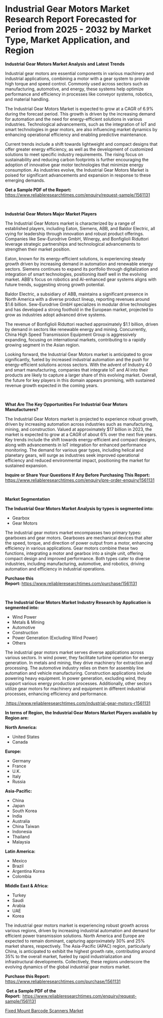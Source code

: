 <p><h1>Industrial Gear Motors Market Research Report Forecasted for Period from 2025 -  2032 by Market Type, Market Application, and Region</h1></p><p><strong>Industrial Gear Motors Market Analysis and Latest Trends</strong></p>
<p><p>Industrial gear motors are essential components in various machinery and industrial applications, combining a motor with a gear system to provide high torque and speed control. Commonly used across sectors such as manufacturing, automotive, and energy, these systems help optimize performance and efficiency in processes like conveyor systems, robotics, and material handling.</p><p>The Industrial Gear Motors Market is expected to grow at a CAGR of 6.9% during the forecast period. This growth is driven by the increasing demand for automation and the need for energy-efficient solutions in various industries. Technological advancements, such as the integration of IoT and smart technologies in gear motors, are also influencing market dynamics by enhancing operational efficiency and enabling predictive maintenance.</p><p>Current trends include a shift towards lightweight and compact designs that offer greater energy efficiency, as well as the development of customized solutions to meet specific industry requirements. The rising focus on sustainability and reducing carbon footprints is further encouraging the adoption of innovative gear motor technologies that minimize energy consumption. As industries evolve, the Industrial Gear Motors Market is poised for significant advancements and expansion in response to these emerging demands.</p></p>
<p><strong>Get a Sample PDF of the Report:&nbsp;</strong> <a href="https://www.reliableresearchtimes.com/enquiry/request-sample/1561131?utm_campaign=2271&utm_medium=2&utm_source=Github&utm_content=ia&utm_term=16022025&utm_id=industrial-gear-motors">https://www.reliableresearchtimes.com/enquiry/request-sample/1561131</a></p>
<p>&nbsp;</p>
<p><strong>Industrial Gear Motors Major Market Players</strong></p>
<p><p>The Industrial Gear Motors market is characterized by a range of established players, including Eaton, Siemens, ABB, and Baldor Electric, all vying for leadership through innovation and robust product offerings. Companies like Sew-Eurodrive GmbH, Winergy, and Bonfiglioli Riduttori leverage strategic partnerships and technological advancements to strengthen their market position. </p><p>Eaton, known for its energy-efficient solutions, is experiencing steady growth driven by increasing demand in automation and renewable energy sectors. Siemens continues to expand its portfolio through digitalization and integration of smart technologies, positioning itself well in the evolving market. ABB's focus on robotics and AI-enhanced gear systems aligns with future trends, suggesting strong growth potential.</p><p>Baldor Electric, a subsidiary of ABB, maintains a significant presence in North America with a diverse product lineup, reporting revenues around $1.6 billion. Sew-Eurodrive GmbH specializes in modular drive technologies and has developed a strong foothold in the European market, projected to grow as industries adopt advanced drive systems.</p><p>The revenue of Bonfiglioli Riduttori reached approximately $1.1 billion, driven by demand in sectors like renewable energy and mining. Concurrently, China High Speed Transmission Equipment Group is aggressively expanding, focusing on international markets, contributing to a rapidly growing segment in the Asian region.</p><p>Looking forward, the Industrial Gear Motors market is anticipated to grow significantly, fueled by increased industrial automation and the push for energy-efficient solutions across sectors. With the advent of Industry 4.0 and smart manufacturing, companies that integrate IoT and AI into their products are likely to capture a larger share of this evolving market. Overall, the future for key players in this domain appears promising, with sustained revenue growth expected in the coming years.</p></p>
<p>&nbsp;</p>
<p><strong>What Are The Key Opportunities For Industrial Gear Motors Manufacturers?</strong></p>
<p><p>The Industrial Gear Motors market is projected to experience robust growth, driven by increasing automation across industries such as manufacturing, mining, and construction. Valued at approximately $17 billion in 2023, the market is expected to grow at a CAGR of about 6% over the next five years. Key trends include the shift towards energy-efficient and compact designs, along with advancements in IoT integration for enhanced performance monitoring. The demand for various gear types, including helical and planetary gears, will surge as industries seek improved operational efficiency and reduced environmental impact, positioning the market for sustained expansion.</p></p>
<p><strong>Inquire or Share Your Questions If Any Before Purchasing This Report:</strong> <a href="https://www.reliableresearchtimes.com/enquiry/pre-order-enquiry/1561131?utm_campaign=2271&utm_medium=2&utm_source=Github&utm_content=ia&utm_term=16022025&utm_id=industrial-gear-motors">https://www.reliableresearchtimes.com/enquiry/pre-order-enquiry/1561131</a></p>
<p>&nbsp;</p>
<p><strong>Market Segmentation</strong></p>
<p><strong>The Industrial Gear Motors Market Analysis by types is segmented into:</strong></p>
<p><ul><li>Gearbox</li><li>Gear Motors</li></ul></p>
<p><p>The industrial gear motors market encompasses two primary types: gearboxes and gear motors. Gearboxes are mechanical devices that alter the speed, torque, and direction of power output from a motor, enhancing efficiency in various applications. Gear motors combine these two functions, integrating a motor and gearbox into a single unit, offering compact design and improved performance. Both types cater to diverse industries, including manufacturing, automotive, and robotics, driving automation and efficiency in industrial operations.</p></p>
<p><strong>Purchase this Report:&nbsp;</strong><a href="https://www.reliableresearchtimes.com/purchase/1561131?utm_campaign=2271&utm_medium=2&utm_source=Github&utm_content=ia&utm_term=16022025&utm_id=industrial-gear-motors">https://www.reliableresearchtimes.com/purchase/1561131</a></p>
<p>&nbsp;</p>
<p><strong>The Industrial Gear Motors Market Industry Research by Application is segmented into:</strong></p>
<p><ul><li>Wind Power</li><li>Metals & Mining</li><li>Automotive</li><li>Construction</li><li>Power Generation (Excluding Wind Power)</li><li>Others</li></ul></p>
<p><p>The industrial gear motors market serves diverse applications across various sectors. In wind power, they facilitate turbine operation for energy generation. In metals and mining, they drive machinery for extraction and processing. The automotive industry relies on them for assembly line automation and vehicle manufacturing. Construction applications include powering heavy equipment. In power generation, excluding wind, they support various energy production processes. Additionally, other sectors utilize gear motors for machinery and equipment in different industrial processes, enhancing efficiency and performance.</p></p>
<p><a href="https://www.reliableresearchtimes.com/industrial-gear-motors-r1561131?utm_campaign=2271&utm_medium=2&utm_source=Github&utm_content=ia&utm_term=16022025&utm_id=industrial-gear-motors">&nbsp;https://www.reliableresearchtimes.com/industrial-gear-motors-r1561131</a></p>
<p><strong>In terms of Region, the Industrial Gear Motors Market Players available by Region are:</strong></p>
<p>
    <p> <strong> North America: </strong>
        <ul>
            <li>United States</li>
            <li>Canada</li>
        </ul>
        </p> 
    <p> <strong> Europe: </strong>
        <ul>
            <li>Germany</li>
            <li>France</li>
            <li>U.K.</li>
            <li>Italy</li>
            <li>Russia</li>
        </ul>
        </p> 
    <p> <strong> Asia-Pacific: </strong>
        <ul>
            <li>China</li>
            <li>Japan</li>
            <li>South Korea</li>
            <li>India</li>
            <li>Australia</li>
            <li>China Taiwan</li>
            <li>Indonesia</li>
            <li>Thailand</li>
            <li>Malaysia</li>
        </ul>
        </p> 
    <p> <strong> Latin America: </strong>
        <ul>
            <li>Mexico</li>
            <li>Brazil</li>
            <li>Argentina Korea</li>
            <li>Colombia</li>
        </ul>
        </p> 
    <p> <strong> Middle East & Africa: </strong>
        <ul>
            <li>Turkey</li>
            <li>Saudi</li>
            <li>Arabia</li>
            <li>UAE</li>
            <li>Korea</li>
        </ul>
    </p>
    </p>
<p><p>The industrial gear motors market is experiencing robust growth across various regions, driven by increasing industrial automation and demand for efficient power transmission solutions. North America and Europe are expected to remain dominant, capturing approximately 30% and 25% market shares, respectively. The Asia-Pacific (APAC) region, particularly China, is anticipated to exhibit the highest growth rate, contributing around 35% to the overall market, fueled by rapid industrialization and infrastructural developments. Collectively, these regions underscore the evolving dynamics of the global industrial gear motors market.</p></p>
<p><strong>Purchase this Report: </strong><a href="https://www.reliableresearchtimes.com/purchase/1561131?utm_campaign=2271&utm_medium=2&utm_source=Github&utm_content=ia&utm_term=16022025&utm_id=industrial-gear-motors">https://www.reliableresearchtimes.com/purchase/1561131</a></p>
<p>&nbsp;<strong>Get a Sample PDF of the Report:&nbsp;&nbsp;</strong><a href="https://www.reliableresearchtimes.com/enquiry/request-sample/1561131?utm_campaign=2271&utm_medium=2&utm_source=Github&utm_content=ia&utm_term=16022025&utm_id=industrial-gear-motors">https://www.reliableresearchtimes.com/enquiry/request-sample/1561131</a></p>
<p><strong></strong></p>
<p><p><a href="https://github.com/antonioc6hal/Market-Research-Report-List-1/blob/main/fixed-mount-barcode-scanners-market.md?utm_campaign=2271&utm_medium=2&utm_source=Github&utm_content=ia&utm_term=16022025&utm_id=industrial-gear-motors">Fixed Mount Barcode Scanners Market</a></p></p>